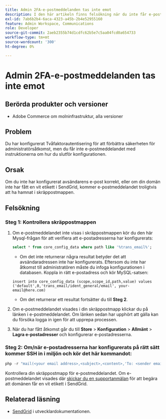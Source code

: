 ```yaml
---
title: Admin 2FA-e-postmeddelanden tas inte emot
description: I den här artikeln finns felsökning när du inte får e-postmeddelandet med anvisningar om hur du slutför installationen efter att du har konfigurerat Two-Factor Authentication (2FA) för att förbättra säkerheten för administratörsåtkomst i Adobe Commerce i molninfrastrukturen.
exl-id: 7ab6b2b4-6aca-4323-a45b-2b4e52955160
feature: Admin Workspace, Communications
role: Developer
source-git-commit: 2aeb2355b74d1cdfc62b5e7c5aa04fcd0a654733
workflow-type: tm+mt
source-wordcount: '300'
ht-degree: 0%

---
```


# Admin 2FA-e-postmeddelanden tas inte emot


## Berörda produkter och versioner

* Adobe Commerce om molninfrastruktur, alla versioner

## Problem

Du har konfigurerat Tvåfaktorautentisering för att förbättra säkerheten för administratörsåtkomst, men du får inte e-postmeddelandet med instruktionerna om hur du slutför konfigurationen.

## Orsak

Om du inte har konfigurerat avsändarens e-post korrekt, eller om din domän inte har fått en vit etikett i SendGrid, kommer e-postmeddelandet troligtvis att ha hamnat i skräppostmappen.

## Felsökning

### Steg 1: Kontrollera skräppostmappen

1. Om e-postmeddelandet inte visas i skräppostmappen kör du den här Mysql-frågan för att verifiera att e-postadresserna har konfigurerats:

   ```sql
   select * from core_config_data where path like '%trans_email%';
   ```

   * Om det inte returnerar några resultat betyder det att avsändaradressen inte har konfigurerats.
Eftersom du inte har åtkomst till administratören måste du infoga konfigurationen i databasen. Koppla in rätt e-postadress och kör MySQL-satsen:

   ```
   insert into core_config_data (scope,scope_id,path,value) values ('default',0,'trans_email/ident_general/email', your-email@here.com)
   ```

   * Om det returnerar ett resultat fortsätter du till **Steg 2**.

1. Om e-postmeddelandet visades i din skräppostmapp klickar du på länken i e-postmeddelandet. Om länken sedan har upphört att gälla kan du försöka logga in igen för att upprepa processen.
1. När du har fått åtkomst går du till **Store** > **Konfiguration** > **Allmänt** > **Lagra e-postadresser** och konfigurerar e-postadresserna.

### Steg 2: Om/när e-postadresserna har konfigurerats på rätt sätt kommer SSH in i miljön och kör det här kommandot:

```php
php -r "mail(<your email address>,<subject>,<content>,'To: <sender email>');"
```

Kontrollera din skräppostmapp för e-postmeddelandet. Om e-postmeddelandet visades där [skickar du en supportanmälan](/help/help-center-guide/help-center/magento-help-center-user-guide.md#login) för att begära att domänen får en vit etikett i SendGrid.

## Relaterad läsning

* [SendGrid](https://experienceleague.adobe.com/en/docs/commerce-cloud-service/user-guide/project/sendgrid) i utvecklardokumentationen.
